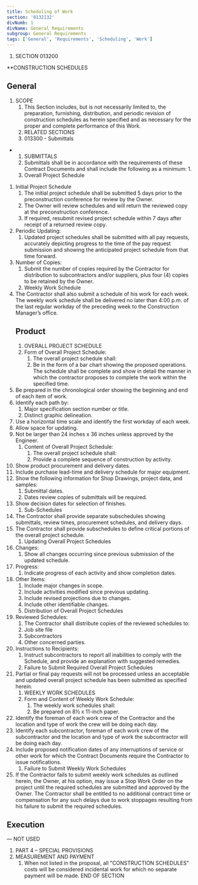 ```yaml
---
title: Scheduling of Work
section: '0132132'
divNumb: 1
divName: General Requirements
subgroup: General Requirements
tags: ['General', 'Requirements', 'Scheduling', 'Work']
---
```


1. SECTION 013200

 **CONSTRUCTION SCHEDULES

## General

1. SCOPE
   1. This Section includes, but is not necessarily limited to, the preparation, furnishing, distribution, and periodic revision of construction schedules as herein specified and as necessary for the proper and complete performance of this Work.
   1. RELATED SECTIONS
   1. 013300 - Submittals

* 
	1. SUBMITTALS
   1. Submittals shall be in accordance with the requirements of these Contract Documents and shall include the following as a minimum:
      1. 
   1. Overall Project Schedule
1. Initial Project Schedule
      1. The initial project schedule shall be submitted 5 days prior to the preconstruction conference for review by the Owner.
      1. The Owner will review schedules and will return the reviewed copy at the preconstruction conference.
      1. If required, resubmit revised project schedule within 7 days after receipt of a returned review copy.
2. Periodic Updating:
      1. Updated project schedules shall be submitted with all pay requests, accurately depicting progress to the time of the pay request submission and showing the anticipated project schedule from that time forward. 
3. Number of Copies:
      1. Submit the number of copies required by the Contractor for distribution to subcontractors and/or suppliers, plus four (4) copies to be retained by the Owner.
   1. Weekly Work Schedule
1. The Contractor shall also submit a schedule of his work for each week. The weekly work schedule shall be delivered no later than 4:00 p.m. of the last regular workday of the preceding week to the Construction Manager’s office.
   ## Product
   1. OVERALL PROJECT SCHEDULE
   1. Form of Overall Project Schedule:
      1. The overall project schedule shall:
      1. Be in the form of a bar chart showing the proposed operations. The schedule shall be complete and show in detail the manner in which the contractor proposes to complete the work within the specified time.
2. Be prepared in the chronological order showing the beginning and end of each item of work.
3. Identify each path by:
      1. Major specification section number or title.
      1. Distinct graphic delineation.
4. Use a horizontal time scale and identify the first workday of each week.
5. Allow space for updating.
6. Not be larger than 24 inches x 36 inches unless approved by the Engineer.
   1. Content of Overall Project Schedule:
      1. The overall project schedule shall:
      1. Provide a complete sequence of construction by activity.
2. Show product procurement and delivery dates.
3. Include purchase lead-time and delivery schedule for major equipment.
4. Show the following information for Shop Drawings, project data, and samples:
      1. Submittal dates.
      1. Dates review copies of submittals will be required.
5. Show decision dates for selection of finishes.
   1. Sub-Schedules
1. The Contractor shall provide separate subschedules showing submittals, review times, procurement schedules, and delivery days.
2. The Contractor shall provide subschedules to define critical portions of the overall project schedule.
   1. Updating Overall Project Schedules
1. Changes:
      1. Show all changes occurring since previous submission of the updated schedule.
2. Progress:
      1. Indicate progress of each activity and show completion dates.
3. Other Items:
      1. Include major changes in scope.
      1. Include activities modified since previous updating.
      1. Include revised projections due to changes.
      1. Include other identifiable changes.
   1. Distribution of Overall Project Schedules
1. Reviewed Schedules:
      1. The Contractor shall distribute copies of the reviewed schedules to:
      1. Job site file
      1. Subcontractors
      1. Other concerned parties.
2. Instructions to Recipients:
      1. Instruct subcontractors to report all inabilities to comply with the Schedule, and provide an explanation with suggested remedies.
   1. Failure to Submit Required Overall Project Schedules
1. Partial or final pay requests will not be processed unless an acceptable and updated overall project schedule has been submitted as specified herein.
   1. WEEKLY WORK SCHEDULES
   1. Form and Content of Weekly Work Schedule:
      1. The weekly work schedules shall:
      1. Be prepared on 8½ x 11-inch paper.
2. Identify the foreman of each work crew of the Contractor and the location and type of work the crew will be doing each day.
3. Identify each subcontractor, foreman of each work crew of the subcontractor and the location and type of work the subcontractor will be doing each day.
4. Include proposed notification dates of any interruptions of service or other work for which the Contract Documents require the Contractor to issue notifications. 
   1. Failure to Submit Weekly Work Schedules
1. If the Contractor fails to submit weekly work schedules as outlined herein, the Owner, at his option, may issue a Stop Work Order on the project until the required schedules are submitted and approved by the Owner. The Contractor shall be entitled to no additional contract time or compensation for any such delays due to work stoppages resulting from his failure to submit the required schedules.


## Execution

 — NOT USED
   1. PART 4 – SPECIAL PROVISIONS
1. MEASUREMENT AND PAYMENT
   1. When not listed in the proposal, all "CONSTRUCTION SCHEDULES" costs will be considered incidental work for which no separate payment will be made.
END OF SECTION

